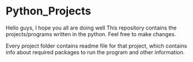 # Python_Projects
Hello guys, I hope you all are doing well
This repository contains the projects/programs written in the python. Feel free to make changes.

Every project folder contains readme file for that project, which contains info about required packages to run the program and other information.
